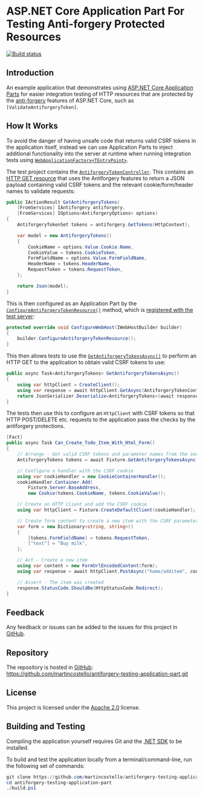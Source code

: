 # ASP.NET Core Application Part For Testing Anti-forgery Protected Resources

[![Build status](https://github.com/martincostello/antiforgery-testing-application-part/workflows/build/badge.svg?branch=main&event=push)](https://github.com/martincostello/antiforgery-testing-application-part/actions?query=workflow%3Abuild+branch%3Amain+event%3Apush)

## Introduction

An example application that demonstrates using [ASP.NET Core Application Parts](https://docs.microsoft.com/en-us/aspnet/core/mvc/advanced/app-parts "Share controllers, views, Razor Pages and more with Application Parts") for easier integration testing of HTTP resources that are protected by the [anti-forgery](https://docs.microsoft.com/en-us/aspnet/core/security/anti-request-forgery "Prevent Cross-Site Request Forgery (XSRF/CSRF) attacks in ASP.NET Core") features of ASP.NET Core, such as `[ValidateAntiforgeryToken]`.

## How It Works

To avoid the danger of having unsafe code that returns valid CSRF tokens in the application itself, instead we can use Application Parts to inject additional functionality into the server at runtime when running integration tests using [`WebApplicationFactory<TEntryPoint>`](https://docs.microsoft.com/en-us/aspnet/core/test/integration-tests "Integration tests in ASP.NET Core").

The test project contains the [`AntiforgeryTokenController`](https://github.com/martincostello/antiforgery-testing-application-part/blob/main/tests/TodoApp.Tests/AntiforgeryTokenController.cs). This contains an [HTTP GET resource](https://github.com/martincostello/antiforgery-testing-application-part/blob/bb5a005c4defb83eeb858565ea5eb83effdf8d37/tests/TodoApp.Tests/AntiforgeryTokenController.cs#L39-L58) that uses the Antiforgery features to return a JSON payload containing valid CSRF tokens and the relevant cookie/form/header names to validate requests:

```csharp
public IActionResult GetAntiforgeryTokens(
    [FromServices] IAntiforgery antiforgery,
    [FromServices] IOptions<AntiforgeryOptions> options)
{
    AntiforgeryTokenSet tokens = antiforgery.GetTokens(HttpContext);

    var model = new AntiforgeryTokens()
    {
        CookieName = options.Value.Cookie.Name,
        CookieValue = tokens.CookieToken,
        FormFieldName = options.Value.FormFieldName,
        HeaderName = tokens.HeaderName,
        RequestToken = tokens.RequestToken,
    };

    return Json(model);
}
```

This is then configured as an Application Part by the [`ConfigureAntiforgeryTokenResource()`](https://github.com/martincostello/antiforgery-testing-application-part/blob/bb5a005c4defb83eeb858565ea5eb83effdf8d37/tests/TodoApp.Tests/IWebHostBuilderExtensions.cs#L25-L35) method, which is [registered with the test server](https://github.com/martincostello/antiforgery-testing-application-part/blob/bb5a005c4defb83eeb858565ea5eb83effdf8d37/tests/TodoApp.Tests/TestServerFixture.cs#L62):

```csharp
protected override void ConfigureWebHost(IWebHostBuilder builder)
{
    builder.ConfigureAntiforgeryTokenResource();
}
```

This then allows tests to use the [`GetAntiforgeryTokensAsync()`](https://github.com/martincostello/antiforgery-testing-application-part/blob/bb5a005c4defb83eeb858565ea5eb83effdf8d37/tests/TodoApp.Tests/TestServerFixture.cs#L46-L57) to perform an HTTP GET to the application to obtain valid CSRF tokens to use:

```csharp
public async Task<AntiforgeryTokens> GetAntiforgeryTokensAsync()
{
    using var httpClient = CreateClient();
    using var response = await httpClient.GetAsync(AntiforgeryTokenController.GetTokensUri);
    return JsonSerializer.Deserialize<AntiforgeryTokens>(await response.Content.ReadAsStringAsync());
}
```

The tests then use this to configure an `HttpClient` with CSRF tokens so that HTTP POST/DELETE etc. requests to the application pass the checks by the antiforgery protections.

```csharp
[Fact]
public async Task Can_Create_Todo_Item_With_Html_Form()
{
    // Arrange - Get valid CSRF tokens and parameter names from the server
    AntiforgeryTokens tokens = await Fixture.GetAntiforgeryTokensAsync();

    // Configure a handler with the CSRF cookie
    using var cookieHandler = new CookieContainerHandler();
    cookieHandler.Container.Add(
        Fixture.Server.BaseAddress,
        new Cookie(tokens.CookieName, tokens.CookieValue));

    // Create an HTTP client and add the CSRF cookie
    using var httpClient = Fixture.CreateDefaultClient(cookieHandler);

    // Create form content to create a new item with the CSRF parameter added
    var form = new Dictionary<string, string>()
    {
        [tokens.FormFieldName] = tokens.RequestToken,
        ["text"] = "Buy milk",
    };

    // Act - Create a new item
    using var content = new FormUrlEncodedContent(form);
    using var response = await httpClient.PostAsync("home/additem", content);

    // Assert - The item was created
    response.StatusCode.ShouldBe(HttpStatusCode.Redirect);
}
```

## Feedback

Any feedback or issues can be added to the issues for this project in [GitHub](https://github.com/martincostello/antiforgery-testing-application-part/issues "Issues for this project on GitHub.com").

## Repository

The repository is hosted in [GitHub](https://github.com/martincostello/antiforgery-testing-application-part "This project on GitHub.com"): <https://github.com/martincostello/antiforgery-testing-application-part.git>

## License

This project is licensed under the [Apache 2.0](http://www.apache.org/licenses/LICENSE-2.0.txt "The Apache 2.0 license") license.

## Building and Testing

Compiling the application yourself requires Git and the [.NET SDK](https://www.microsoft.com/net/download/core "Download the .NET SDK") to be installed.

To build and test the application locally from a terminal/command-line, run the following set of commands:

```powershell
git clone https://github.com/martincostello/antiforgery-testing-application-part.git
cd antiforgery-testing-application-part
./build.ps1
```

